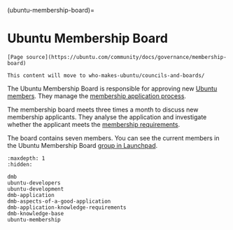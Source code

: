 (ubuntu-membership-board)=
# Ubuntu Membership Board

```{note}
[Page source](https://ubuntu.com/community/docs/governance/membership-board)
```

```{note}
This content will move to who-makes-ubuntu/councils-and-boards/
```

The Ubuntu Membership Board is responsible for approving new
[Ubuntu members](https://ubuntu.com/community/membership). They manage the
[membership application process](https://ubuntu.com/community/membership/application).

The membership board meets three times a month to discuss new membership
applicants. They analyse the application and investigate whether the applicant
meets the [membership requirements](https://ubuntu.com/community/membership/requirements).

The board contains seven members. You can see the current members in the
Ubuntu Membership Board [group in Launchpad](https://launchpad.net/~ubuntu-membership-board).


```{toctree}
:maxdepth: 1
:hidden:

dmb
ubuntu-developers
ubuntu-development
dmb-application
dmb-aspects-of-a-good-application
dmb-application-knowledge-requirements
dmb-knowledge-base
ubuntu-membership
```
